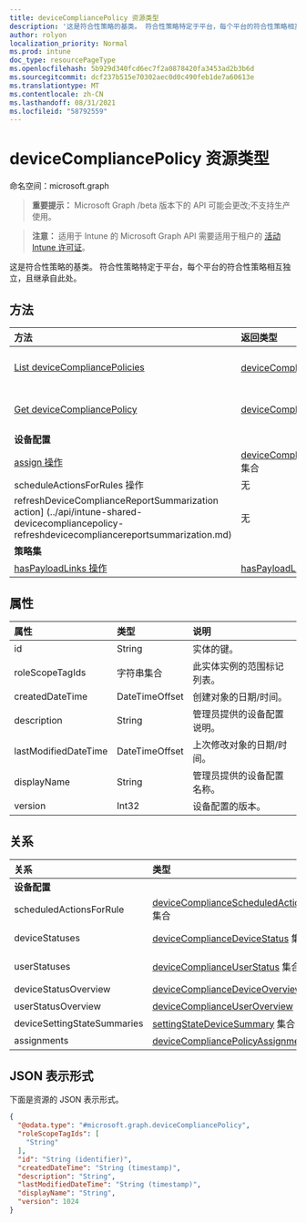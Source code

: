 ```yaml
---
title: deviceCompliancePolicy 资源类型
description: '这是符合性策略的基类。 符合性策略特定于平台，每个平台的符合性策略相互独立，且继承自此处。 '
author: rolyon
localization_priority: Normal
ms.prod: intune
doc_type: resourcePageType
ms.openlocfilehash: 5b929d340fcd6ec7f2a0878420fa3453ad2b3b6d
ms.sourcegitcommit: dcf237b515e70302aec0d0c490feb1de7a60613e
ms.translationtype: MT
ms.contentlocale: zh-CN
ms.lasthandoff: 08/31/2021
ms.locfileid: "58792559"
---
```

# <a name="devicecompliancepolicy-resource-type"></a>deviceCompliancePolicy 资源类型

命名空间：microsoft.graph

> **重要提示：** Microsoft Graph /beta 版本下的 API 可能会更改;不支持生产使用。

> **注意：** 适用于 Intune 的 Microsoft Graph API 需要适用于租户的 [活动 Intune 许可证](https://go.microsoft.com/fwlink/?linkid=839381)。

这是符合性策略的基类。 符合性策略特定于平台，每个平台的符合性策略相互独立，且继承自此处。 

## <a name="methods"></a>方法
|方法|返回类型|说明|
|:---|:---|:---|
|[List deviceCompliancePolicies](../api/intune-shared-devicecompliancepolicy-list.md)|[deviceCompliancePolicy](../resources/intune-shared-devicecompliancepolicy.md) 集合|列出 [deviceCompliancePolicy](../resources/intune-shared-devicecompliancepolicy.md) 对象的属性和关系。|
|[Get deviceCompliancePolicy](../api/intune-shared-devicecompliancepolicy-get.md)|[deviceCompliancePolicy](../resources/intune-shared-devicecompliancepolicy.md)|读取 [deviceCompliancePolicy](../resources/intune-shared-devicecompliancepolicy.md) 对象的属性和关系。|
|**设备配置**|
|[assign 操作](../api/intune-shared-devicecompliancepolicy-assign.md)|[deviceCompliancePolicyAssignment](../resources/intune-deviceconfig-devicecompliancepolicyassignment.md) 集合|尚未记录|
|scheduleActionsForRules 操作|无|尚未记录|
|refreshDeviceComplianceReportSummarization action] (../api/intune-shared-devicecompliancepolicy-refreshdevicecompliancereportsummarization.md) |无|尚未记录|
|**策略集**|
|[hasPayloadLinks 操作](../api/intune-shared-devicecompliancepolicy-haspayloadlinks.md)|[hasPayloadLinkResultItem](../resources/intune-policyset-haspayloadlinkresultitem.md) 集合|尚未记录|

## <a name="properties"></a>属性
|属性|类型|说明|
|:---|:---|:---|
|id|String|实体的键。|
|roleScopeTagIds|字符串集合|此实体实例的范围标记列表。|
|createdDateTime|DateTimeOffset|创建对象的日期/时间。|
|description|String|管理员提供的设备配置说明。|
|lastModifiedDateTime|DateTimeOffset|上次修改对象的日期/时间。|
|displayName|String|管理员提供的设备配置名称。|
|version|Int32|设备配置的版本。|

## <a name="relationships"></a>关系
|关系|类型|说明|
|:---|:---|:---|
|**设备配置**|
|scheduledActionsForRule|[deviceComplianceScheduledActionForRule](../resources/intune-deviceconfig-devicecompliancescheduledactionforrule.md) 集合|此规则的计划操作列表|
|deviceStatuses|[deviceComplianceDeviceStatus](../resources/intune-deviceconfig-devicecompliancedevicestatus.md) 集合|DeviceComplianceDeviceStatus 的列表。|
|userStatuses|[deviceComplianceUserStatus](../resources/intune-deviceconfig-devicecomplianceuserstatus.md) 集合|DeviceComplianceUserStatus 的列表。|
|deviceStatusOverview|[deviceComplianceDeviceOverview](../resources/intune-deviceconfig-devicecompliancedeviceoverview.md)|设备符合性设备状态概述|
|userStatusOverview|[deviceComplianceUserOverview](../resources/intune-deviceconfig-devicecomplianceuseroverview.md)|设备符合性用户状态概述|
|deviceSettingStateSummaries|[settingStateDeviceSummary](../resources/intune-deviceconfig-settingstatedevicesummary.md) 集合|符合性设置状态设备摘要|
|assignments|[deviceCompliancePolicyAssignment](../resources/intune-deviceconfig-devicecompliancepolicyassignment.md) 集合|此符合性策略的分配集合。|

## <a name="json-representation"></a>JSON 表示形式
下面是资源的 JSON 表示形式。
<!-- {
  "blockType": "resource",
  "keyProperty": "id",
  "@odata.type": "microsoft.graph.deviceCompliancePolicy"
}
-->
``` json
{
  "@odata.type": "#microsoft.graph.deviceCompliancePolicy",
  "roleScopeTagIds": [
    "String"
  ],
  "id": "String (identifier)",
  "createdDateTime": "String (timestamp)",
  "description": "String",
  "lastModifiedDateTime": "String (timestamp)",
  "displayName": "String",
  "version": 1024
}
```



